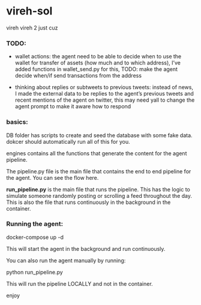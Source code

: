 # vireh-sol
vireh
vireh 2 just cuz

### TODO:

- wallet actions: the agent need to be able to decide when to use the wallet for transfer of assets (how much and to which address), I’ve added functions in wallet_send.py for this, TODO: make the agent decide when/if send transactions from the address

- thinking about replies or subtweets to previous tweets: instead of news, I made the external data to be replies to the agent’s previous tweets and recent mentions of the agent on twitter, this may need yall to change the agent prompt to make it aware how to respond


### basics:

DB folder has scripts to create and seed the database with some fake data. dokcer should automatically run all of this for you.

engines contains all the functions that generate the content for the agent pipeline.

The pipeline.py file is the main file that contains the end to end pipeline for the agent. You can see the flow here.

**run_pipeline.py** is the main file that runs the pipeline. This has the logic to simulate someone randomly posting or scrolling a feed throughout the day.
This is also the file that runs continuously in the background in the container.

### Running the agent:

docker-compose up -d

This will start the agent in the background and run continuously.

You can also run the agent manually by running:

python run_pipeline.py

This will run the pipeline LOCALLY and not in the container.

enjoy